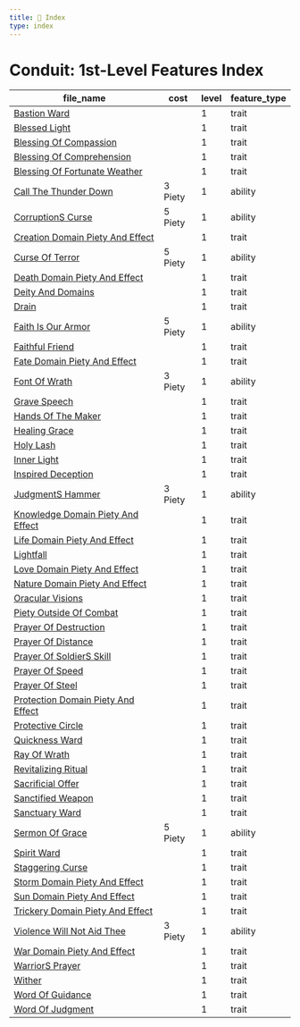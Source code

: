 ```yaml
---
title: 📑 Index
type: index
---
```


# Conduit: 1st-Level Features Index

| file_name                                                                           | cost    | level | feature_type |
| ----------------------------------------------------------------------------------- | ------- | ----- | ------------ |
| [Bastion Ward](../Bastion%20Ward)                                                   |         | 1     | trait        |
| [Blessed Light](../Blessed%20Light)                                                 |         | 1     | trait        |
| [Blessing Of Compassion](../Blessing%20Of%20Compassion)                             |         | 1     | trait        |
| [Blessing Of Comprehension](../Blessing%20Of%20Comprehension)                       |         | 1     | trait        |
| [Blessing Of Fortunate Weather](../Blessing%20Of%20Fortunate%20Weather)             |         | 1     | trait        |
| [Call The Thunder Down](../Call%20The%20Thunder%20Down)                             | 3 Piety | 1     | ability      |
| [CorruptionS Curse](../CorruptionS%20Curse)                                         | 5 Piety | 1     | ability      |
| [Creation Domain Piety And Effect](../Creation%20Domain%20Piety%20And%20Effect)     |         | 1     | trait        |
| [Curse Of Terror](../Curse%20Of%20Terror)                                           | 5 Piety | 1     | ability      |
| [Death Domain Piety And Effect](../Death%20Domain%20Piety%20And%20Effect)           |         | 1     | trait        |
| [Deity And Domains](../Deity%20And%20Domains)                                       |         | 1     | trait        |
| [Drain](../Drain)                                                                   |         | 1     | trait        |
| [Faith Is Our Armor](../Faith%20Is%20Our%20Armor)                                   | 5 Piety | 1     | ability      |
| [Faithful Friend](../Faithful%20Friend)                                             |         | 1     | trait        |
| [Fate Domain Piety And Effect](../Fate%20Domain%20Piety%20And%20Effect)             |         | 1     | trait        |
| [Font Of Wrath](../Font%20Of%20Wrath)                                               | 3 Piety | 1     | ability      |
| [Grave Speech](../Grave%20Speech)                                                   |         | 1     | trait        |
| [Hands Of The Maker](../Hands%20Of%20The%20Maker)                                   |         | 1     | trait        |
| [Healing Grace](../Healing%20Grace)                                                 |         | 1     | trait        |
| [Holy Lash](../Holy%20Lash)                                                         |         | 1     | trait        |
| [Inner Light](../Inner%20Light)                                                     |         | 1     | trait        |
| [Inspired Deception](../Inspired%20Deception)                                       |         | 1     | trait        |
| [JudgmentS Hammer](../JudgmentS%20Hammer)                                           | 3 Piety | 1     | ability      |
| [Knowledge Domain Piety And Effect](../Knowledge%20Domain%20Piety%20And%20Effect)   |         | 1     | trait        |
| [Life Domain Piety And Effect](../Life%20Domain%20Piety%20And%20Effect)             |         | 1     | trait        |
| [Lightfall](../Lightfall)                                                           |         | 1     | trait        |
| [Love Domain Piety And Effect](../Love%20Domain%20Piety%20And%20Effect)             |         | 1     | trait        |
| [Nature Domain Piety And Effect](../Nature%20Domain%20Piety%20And%20Effect)         |         | 1     | trait        |
| [Oracular Visions](../Oracular%20Visions)                                           |         | 1     | trait        |
| [Piety Outside Of Combat](../Piety%20Outside%20Of%20Combat)                         |         | 1     | trait        |
| [Prayer Of Destruction](../Prayer%20Of%20Destruction)                               |         | 1     | trait        |
| [Prayer Of Distance](../Prayer%20Of%20Distance)                                     |         | 1     | trait        |
| [Prayer Of SoldierS Skill](../Prayer%20Of%20SoldierS%20Skill)                       |         | 1     | trait        |
| [Prayer Of Speed](../Prayer%20Of%20Speed)                                           |         | 1     | trait        |
| [Prayer Of Steel](../Prayer%20Of%20Steel)                                           |         | 1     | trait        |
| [Protection Domain Piety And Effect](../Protection%20Domain%20Piety%20And%20Effect) |         | 1     | trait        |
| [Protective Circle](../Protective%20Circle)                                         |         | 1     | trait        |
| [Quickness Ward](../Quickness%20Ward)                                               |         | 1     | trait        |
| [Ray Of Wrath](../Ray%20Of%20Wrath)                                                 |         | 1     | trait        |
| [Revitalizing Ritual](../Revitalizing%20Ritual)                                     |         | 1     | trait        |
| [Sacrificial Offer](../Sacrificial%20Offer)                                         |         | 1     | trait        |
| [Sanctified Weapon](../Sanctified%20Weapon)                                         |         | 1     | trait        |
| [Sanctuary Ward](../Sanctuary%20Ward)                                               |         | 1     | trait        |
| [Sermon Of Grace](../Sermon%20Of%20Grace)                                           | 5 Piety | 1     | ability      |
| [Spirit Ward](../Spirit%20Ward)                                                     |         | 1     | trait        |
| [Staggering Curse](../Staggering%20Curse)                                           |         | 1     | trait        |
| [Storm Domain Piety And Effect](../Storm%20Domain%20Piety%20And%20Effect)           |         | 1     | trait        |
| [Sun Domain Piety And Effect](../Sun%20Domain%20Piety%20And%20Effect)               |         | 1     | trait        |
| [Trickery Domain Piety And Effect](../Trickery%20Domain%20Piety%20And%20Effect)     |         | 1     | trait        |
| [Violence Will Not Aid Thee](../Violence%20Will%20Not%20Aid%20Thee)                 | 3 Piety | 1     | ability      |
| [War Domain Piety And Effect](../War%20Domain%20Piety%20And%20Effect)               |         | 1     | trait        |
| [WarriorS Prayer](../WarriorS%20Prayer)                                             |         | 1     | trait        |
| [Wither](../Wither)                                                                 |         | 1     | trait        |
| [Word Of Guidance](../Word%20Of%20Guidance)                                         |         | 1     | trait        |
| [Word Of Judgment](../Word%20Of%20Judgment)                                         |         | 1     | trait        |
